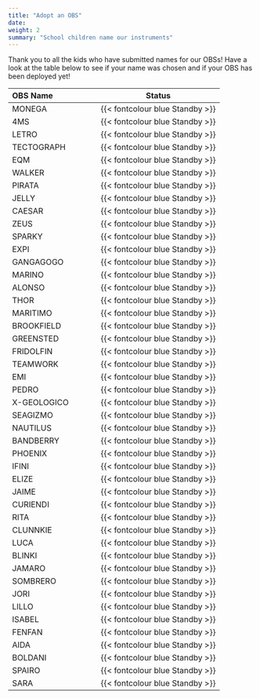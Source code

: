```yaml
---
title: "Adopt an OBS"
date:
weight: 2
summary: "School children name our instruments"
---
```


Thank you to all the kids who have submitted names for our OBSs!  Have a look at the table below to see if your name was chosen and if your OBS has been deployed yet!

| OBS Name &nbsp;&nbsp;&nbsp;&nbsp;&nbsp;&nbsp;&nbsp;&nbsp;&nbsp;&nbsp;&nbsp;&nbsp;&nbsp;&nbsp;&nbsp;&nbsp;&nbsp;&nbsp; | Status |
| ---------------|--------------------------|
| MONEGA | {{< fontcolour blue Standby >}} |
| 4MS | {{< fontcolour blue Standby >}} |
| LETRO | {{< fontcolour blue Standby >}} |
| TECTOGRAPH | {{< fontcolour blue Standby >}} |
| EQM | {{< fontcolour blue Standby >}} |
| WALKER | {{< fontcolour blue Standby >}} |
| PIRATA | {{< fontcolour blue Standby >}} |
| JELLY | {{< fontcolour blue Standby >}} |
| CAESAR | {{< fontcolour blue Standby >}} |
| ZEUS | {{< fontcolour blue Standby >}} |
| SPARKY | {{< fontcolour blue Standby >}} |
| EXPI | {{< fontcolour blue Standby >}} |
| GANGAGOGO | {{< fontcolour blue Standby >}} |
| MARINO | {{< fontcolour blue Standby >}} |
| ALONSO | {{< fontcolour blue Standby >}} |
| THOR | {{< fontcolour blue Standby >}} |
| MARITIMO | {{< fontcolour blue Standby >}} |
| BROOKFIELD | {{< fontcolour blue Standby >}} |
| GREENSTED | {{< fontcolour blue Standby >}} |
| FRIDOLFIN | {{< fontcolour blue Standby >}} |
| TEAMWORK | {{< fontcolour blue Standby >}} |
| EMI | {{< fontcolour blue Standby >}} |
| PEDRO | {{< fontcolour blue Standby >}} |
| X-GEOLOGICO | {{< fontcolour blue Standby >}} |
| SEAGIZMO | {{< fontcolour blue Standby >}} |
| NAUTILUS | {{< fontcolour blue Standby >}} |
| BANDBERRY | {{< fontcolour blue Standby >}} |
| PHOENIX | {{< fontcolour blue Standby >}} |
| IFINI | {{< fontcolour blue Standby >}} |
| ELIZE | {{< fontcolour blue Standby >}} |
| JAIME | {{< fontcolour blue Standby >}} |
| CURIENDI | {{< fontcolour blue Standby >}} |
| RITA | {{< fontcolour blue Standby >}} |
| CLUNNKIE | {{< fontcolour blue Standby >}} |
| LUCA | {{< fontcolour blue Standby >}} |
| BLINKI | {{< fontcolour blue Standby >}} |
| JAMARO | {{< fontcolour blue Standby >}} |
| SOMBRERO | {{< fontcolour blue Standby >}} |
| JORI | {{< fontcolour blue Standby >}} |
| LILLO | {{< fontcolour blue Standby >}} |
| ISABEL | {{< fontcolour blue Standby >}} |
| FENFAN | {{< fontcolour blue Standby >}} |
| AIDA | {{< fontcolour blue Standby >}} |
| BOLDANI | {{< fontcolour blue Standby >}} |
| SPAIRO | {{< fontcolour blue Standby >}} |
| SARA | {{< fontcolour blue Standby >}} |
